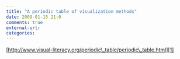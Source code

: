 ```yaml
---
title: "A periodic table of visualization methods"
date: 2009-01-15 21:0
comments: true
external-url:
categories:
---
```

[http://www.visual-literacy.org/periodic\_table/periodic\_table.html][1]

  [1]: http://www.visual-literacy.org/periodic_table/periodic_table.html
